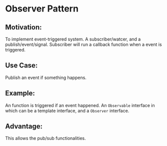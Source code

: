 # Observer Pattern

## Motivation:

To implement event-triggered system. A subscriber/watcer, and a publish/event/signal. Subscriber will run a callback function when a event is triggered.

## Use Case:

Publish an event if something happens.

## Example:

An function is triggered if an event happened. An `Observable` interface in which can be a template interface, and a `Observer` interface.

## Advantage:

This allows the pub/sub functionalities. 